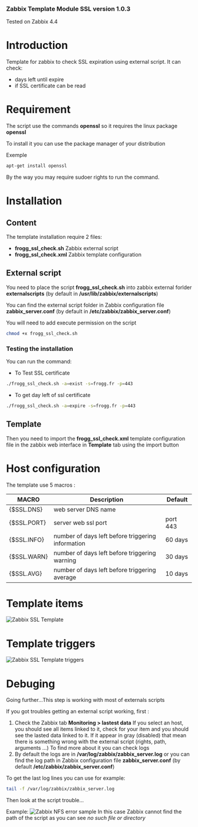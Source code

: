 ### Zabbix Template Module SSL version 1.0.3

Tested on Zabbix 4.4

# Introduction
Template for zabbix to check SSL expiration using external script.
It can check:
* days left until expire
* if SSL certificate can be read

# Requirement
The script use the commands **openssl** so it requires the linux package **openssl**

To install it you can use the package manager of your distribution

Exemple
```bash
apt-get install openssl
```
By the way you may require sudoer rights to run the command.

# Installation

## Content
The template installation require 2 files:
* **frogg_ssl_check.sh** Zabbix external script
* **frogg_ssl_check.xml** Zabbix template configuration

## External script

You need to place the script **frogg_ssl_check.sh** into zabbix external forlder **externalscripts** (by default in **/usr/lib/zabbix/externalscripts**) 

You can find the external script folder in Zabbix configuration file **zabbix_server.conf** (by default in **/etc/zabbix/zabbix_server.conf**)

You will need to add execute permission on the script
```bash
chmod +x frogg_ssl_check.sh 
```

### Testing the installation
You can run the command:
- To Test SSL certificate 
```bash
./frogg_ssl_check.sh -a=exist -s=frogg.fr -p=443
```
- To get day left of ssl certificate 
```bash
./frogg_ssl_check.sh -a=expire -s=frogg.fr -p=443
```
## Template

Then you need to import the **frogg_ssl_check.xml** template configuration file in the zabbix web interface in **Template** tab using the import button

# Host configuration
The template use 5 macros :

MACRO | Description | Default
----- | ----------- | -------
{$SSL.DNS} | web server DNS name | 
{$SSL.PORT} | server web ssl port | port 443
{$SSL.INFO} | number of days left before triggering information | 60 days
{$SSL.WARN} | number of days left before triggering warning | 30 days
{$SSL.AVG} | number of days left before triggering average | 10 days

# Template items
![Zabbix SSL Template](https://tool.frogg.fr/upload/github/zabbix-ssl/items.png)

# Template triggers
![Zabbix SSL Template triggers](https://tool.frogg.fr/upload/github/zabbix-ssl/triggers.png)

# Debuging

Going further...This step is working with most of externals scripts

If you got troubles getting an external script working, first :
1. Check the Zabbix tab **Monitoring > lastest data**
If you select an host, you should see all items linked to it, check for your item and you should see the lasted data linked to it.
If it appear in gray (disabled) that mean there is something wrong with the external script (rights, path, arguments ...)
To find more about it you can check logs
2. By default the logs are in **/var/log/zabbix/zabbix_server.log** or you can find the log path in Zabbix configuration file **zabbix_server.conf** (by default **/etc/zabbix/zabbix_server.conf**)

To get the last log lines you can use for example:
```bash
tail -f /var/log/zabbix/zabbix_server.log
```
Then look at the script trouble...

Example:
![Zabbix NFS error sample](https://tool.frogg.fr/upload/github/zabbix-nfs/error.png)
In this case Zabbix cannot find the path of the script as you can see *no such file or directory*
